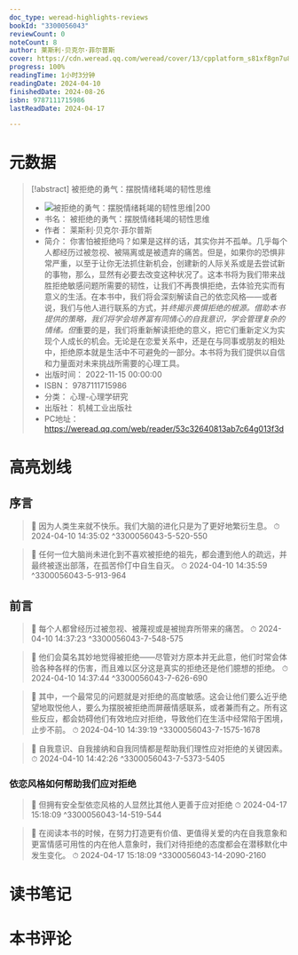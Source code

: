 ```yaml
---
doc_type: weread-highlights-reviews
bookId: "3300056043"
reviewCount: 0
noteCount: 8
author: 莱斯利·贝克尔·菲尔普斯
cover: https://cdn.weread.qq.com/weread/cover/13/cpplatform_s81xf8gn7u8cdybtxskcsq/t6_cpplatform_s81xf8gn7u8cdybtxskcsq1681819243.jpg
progress: 100%
readingTime: 1小时3分钟
readingDate: 2024-04-10
finishedDate: 2024-08-26
isbn: 9787111715986
lastReadDate: 2024-04-17

---
```

# 元数据
> [!abstract] 被拒绝的勇气：摆脱情绪耗竭的韧性思维
> - ![ 被拒绝的勇气：摆脱情绪耗竭的韧性思维|200](https://cdn.weread.qq.com/weread/cover/13/cpplatform_s81xf8gn7u8cdybtxskcsq/t6_cpplatform_s81xf8gn7u8cdybtxskcsq1681819243.jpg)
> - 书名： 被拒绝的勇气：摆脱情绪耗竭的韧性思维
> - 作者： 莱斯利·贝克尔·菲尔普斯
> - 简介： 你害怕被拒绝吗？如果是这样的话，其实你并不孤单。几乎每个人都经历过被忽视、被隔离或是被遗弃的痛苦。但是，如果你的恐惧非常严重，以至于让你无法抓住新机会，创建新的人际关系或是去尝试新的事物，那么，显然有必要去改变这种状况了。这本书将为我们带来战胜拒绝敏感问题所需要的韧性，让我们不再畏惧拒绝，去体验充实而有意义的生活。在本书中，我们将会深刻解读自己的依恋风格——或者说，我们与他人进行联系的方式，并*终揭示畏惧拒绝的根源。借助本书提供的策略，我们将学会培养富有同情心的自我意识，学会管理复杂的情绪。但*重要的是，我们将重新解读拒绝的意义，把它们重新定义为实现个人成长的机会。无论是在恋爱关系中，还是在与同事或朋友的相处中，拒绝原本就是生活中不可避免的一部分。本书将为我们提供以自信和力量面对未来挑战所需要的心理工具。
> - 出版时间： 2022-11-15 00:00:00
> - ISBN： 9787111715986
> - 分类： 心理-心理学研究
> - 出版社： 机械工业出版社
> - PC地址：https://weread.qq.com/web/reader/53c32640813ab7c64g013f3d

# 高亮划线

## 序言

> 📌 因为人类生来就不快乐。我们大脑的进化只是为了更好地繁衍生息。 
> ⏱ 2024-04-10 14:35:02 ^3300056043-5-520-550

> 📌 任何一位大脑尚未进化到不喜欢被拒绝的祖先，都会遭到他人的疏远，并最终被逐出部落，在孤苦伶仃中自生自灭。 
> ⏱ 2024-04-10 14:35:59 ^3300056043-5-913-964

## 前言

> 📌 每个人都曾经历过被忽视、被蔑视或是被抛弃所带来的痛苦。 
> ⏱ 2024-04-10 14:37:23 ^3300056043-7-548-575

> 📌 他们会莫名其妙地觉得被拒绝——尽管对方原本并无此意，他们时常会体验各种各样的伤害，而且难以区分这是真实的拒绝还是他们臆想的拒绝。 
> ⏱ 2024-04-10 14:37:44 ^3300056043-7-626-690

> 📌 其中，一个最常见的问题就是对拒绝的高度敏感。这会让他们要么近乎绝望地取悦他人，要么为摆脱被拒绝而屏蔽情感联系，或者兼而有之。所有这些反应，都会妨碍他们有效地应对拒绝，导致他们在生活中经常陷于困境，止步不前。 
> ⏱ 2024-04-10 14:39:19 ^3300056043-7-1575-1678

> 📌 自我意识、自我接纳和自我同情都是帮助我们理性应对拒绝的关键因素。 
> ⏱ 2024-04-10 14:42:26 ^3300056043-7-5373-5405

### 依恋风格如何帮助我们应对拒绝

> 📌 但拥有安全型依恋风格的人显然比其他人更善于应对拒绝 
> ⏱ 2024-04-17 15:18:09 ^3300056043-14-519-544

> 📌 在阅读本书的时候，在努力打造更有价值、更值得关爱的内在自我意象和更富情感可用性的内在他人意象时，我们对待拒绝的态度都会在潜移默化中发生变化。 
> ⏱ 2024-04-17 15:18:09 ^3300056043-14-2090-2160

# 读书笔记

# 本书评论


